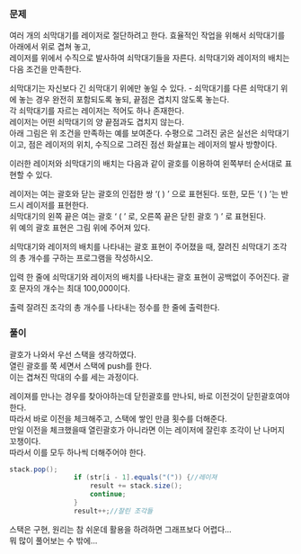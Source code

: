 ### 문제
여러 개의 쇠막대기를 레이저로 절단하려고 한다. 효율적인 작업을 위해서 쇠막대기를 아래에서 위로 겹쳐 놓고,   
레이저를 위에서 수직으로 발사하여 쇠막대기들을 자른다. 쇠막대기와 레이저의 배치는 다음 조건을 만족한다.   

쇠막대기는 자신보다 긴 쇠막대기 위에만 놓일 수 있다. - 쇠막대기를 다른 쇠막대기 위에 놓는 경우 완전히 포함되도록 놓되, 끝점은 겹치지 않도록 놓는다.   
각 쇠막대기를 자르는 레이저는 적어도 하나 존재한다.   
레이저는 어떤 쇠막대기의 양 끝점과도 겹치지 않는다.    
아래 그림은 위 조건을 만족하는 예를 보여준다. 수평으로 그려진 굵은 실선은 쇠막대기이고, 점은 레이저의 위치, 수직으로 그려진 점선 화살표는 레이저의 발사 방향이다.   



이러한 레이저와 쇠막대기의 배치는 다음과 같이 괄호를 이용하여 왼쪽부터 순서대로 표현할 수 있다.   

레이저는 여는 괄호와 닫는 괄호의 인접한 쌍 ‘( ) ’ 으로 표현된다. 또한, 모든 ‘( ) ’는 반드시 레이저를 표현한다.   
쇠막대기의 왼쪽 끝은 여는 괄호 ‘ ( ’ 로, 오른쪽 끝은 닫힌 괄호 ‘) ’ 로 표현된다.    
위 예의 괄호 표현은 그림 위에 주어져 있다.   


쇠막대기와 레이저의 배치를 나타내는 괄호 표현이 주어졌을 때, 잘려진 쇠막대기 조각의 총 개수를 구하는 프로그램을 작성하시오.   

입력
한 줄에 쇠막대기와 레이저의 배치를 나타내는 괄호 표현이 공백없이 주어진다. 괄호 문자의 개수는 최대 100,000이다.    

출력
잘려진 조각의 총 개수를 나타내는 정수를 한 줄에 출력한다.   



### 풀이

괄호가 나와서 우선 스택을 생각하였다.    
열린 괄호를 쭉 세면서 스택에 push를 한다.   
이는 겹쳐진 막대의 수를 세는 과정이다.   

레이져를 만나는 경우를 찾아야하는데 닫힌괄호를 만나되, 바로 이전것이 닫힌괄호여야 한다.   
따라서 바로 이전을 체크해주고, 스택에 쌓인 만큼 횟수를 더해준다.   
만일 이전을 체크했을때 열린괄호가 아니라면 이는 레이저에 잘린후 조각이 난 나머지 꼬챙이다.   
따라서 이를 모두 하나씩 더해주어야 한다.   

```java
stack.pop();
				if (str[i - 1].equals("(")) {//레이져
					result += stack.size();
					continue;
				}
				result++;//잘린 조각들
```

스택은 구현, 원리는 참 쉬운데 활용을 하려하면 그래프보다 어렵다...   
뭐 많이 풀어보는 수 밖에...
